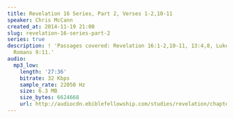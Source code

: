 ```yaml
---
title: Revelation 16 Series, Part 2, Verses 1-2,10-11
speaker: Chris McCann
created_at: 2014-11-19 21:00
slug: revelation-16-series-part-2
series: true
description: ! 'Passages covered: Revelation 16:1-2,10-11, 13:4,8, Luke 16:19-25,
  Romans 9:11.'
audio:
  mp3_low:
    length: '27:36'
    bitrate: 32 Kbps
    sample_rate: 22050 Hz
    size: 6.3 MB
    size_bytes: 6624668
    url: http://audiocdn.ebiblefellowship.com/studies/revelation/chapter-16/2014.11.19_McCann_-_Revelation_16_Series_Part_2.mp3
---
```

